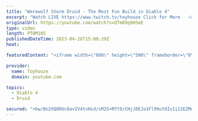 ```yaml
---
title: "Werewolf Storm Druid - The Most Fun Build in Diablo 4"
excerpt: "Watch LIVE https://www.twitch.tv/toyhouze Click for More   ⭐Popular Playlists ⭐ Diablo 4 Playlist ..."
originalUrl: https://youtube.com/watch?v=QTmD9q9H3eE
type: video
length: PT8M10S
publishedDateTime: 2023-04-26T15:00:29Z
heat: 

featuredContent: "<iframe width=\"800\" height=\"500\" frameborder=\"0\" src=\"https://www.youtube.com/embed/QTmD9q9H3eE\" allow=\"accelerometer; autoplay; encrypted-media; gyroscope; picture-in-picture\" allowfullscreen></iframe>"

provider:
  name: Toyhouze
  domain: youtube.com

topics:
  - Diablo 4
  - Druid

secured: "+bw/Bo2XQ8RUc8avIV4tvHid/sM2S+M7t9/CHjJ0EJo1Fl99uYdIv1i12EZMeHZDR47rXbpDZwhmbpDy71gQPjJ0f2tCnMqEZr5GG91wprERkeP8EniyyWvBuUzqnxIYE3ZhD9lengZlMQobXKPqTzeYv/yWz1Nk3IM/tKwLqoFpQ2h0HkSKHSM9QaaymDvjBjqtapgrK1yXnIIOzHToD0xD16rMm31S7QCO1BWEAk+NZU6nsr9PYP8QY23Vc2xwOH2RXFuudwuo49ayIVmRSrPSfTsKasBGLc+OZGyXz1qUd8qNJNTNs5ZBkQjRiWZvnIhInjbXg0nK1mG1/g623uNMEYJz+eiMo9THlSu21ZQaDnrva8s84KmVHigdi04QDbzODU3MgR7LQODq9lLhaJhrq2e4I0HTiIB4tcDGbwk=;nVpADjihzJNKFg6TxgCpPA=="
---
```


